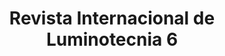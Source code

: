 ---
ref: sol-322-0005
title: ["Revista Internacional de Luminotecnia 6"]
author_name: ["Nan Platvoet"]
publisher: ["Stichting Prometheus"]
year: "y1961"
origin: ["Netherlands"]
formats: ["magazine"]
disciplines: ["graphic-design"]
tags: ["International Lighting Review/Revista Internacional de Luminotecnia"]
layout: artifact
status: ["scan"]
published: false
int_published: false
image_count:
date_added: 2023-06-16
batch:
---